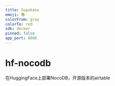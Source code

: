 ```yaml
---
title: Supabase
emoji: 📚
colorFrom: gray
colorTo: red
sdk: docker
pinned: false
app_port: 8080
---
```


# hf-nocodb
在HuggingFace上部署NocoDB，开源版本的airtable
